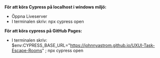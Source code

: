 **För att köra Cypress på localhost i windows miljö:**
- Öppna Liveserver
- I terminalen skriv: npx cypress open

**För att köra cypress på GitHub Pages:**
- I terminalen skriv: $env:CYPRESS_BASE_URL="https://johnnyastrom.github.io/UXUI-Task-Escape-Rooms" ; npx cypress open

